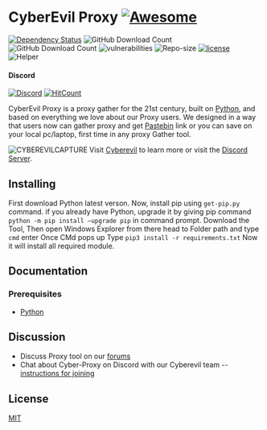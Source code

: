 

# CyberEvil Proxy [![Awesome](https://cdn.rawgit.com/sindresorhus/awesome/d7305f38d29fed78fa85652e3a63e154dd8e8829/media/badge.svg)](https://github.com/spiniza/cyber-proxy)     

[![Dependency Status](https://david-dm.org/atom/atom.svg)](https://david-dm.org/atom/atom)
![GitHub Download Count](https://img.shields.io/badge/downloads-13-green.svg)
![GitHub Download Count](https://img.shields.io/github/issues/spiniza/cyber-proxy)
![vulnerabilities](https://img.shields.io/snyk/vulnerabilities/github/spiniza/cyber-proxy)
![Repo-size](https://img.shields.io/github/repo-size/spiniza/cyber-proxy)
[![license](https://img.shields.io/github/license/spiniza/cyber-proxy.svg?style=flat-square)](https://github.com/spiniza/cyber-proxy/blob/master/LICENSE)
![Helper](https://img.shields.io/badge/code%20helpers-5-orange)

#### Discord  
[![Discord](https://img.shields.io/discord/598435537400889385.svg?style=flat&label=Discord%20Chat&colorB=7289da)](https://discord.gg/Zw3sgp7)           [![HitCount](http://hits.dwyl.com/spiniza/proxycyber.svg)](http://hits.dwyl.com/spiniza/proxycyber)


CyberEvil Proxy is a proxy gather for the 21st century, built on [Python](https://www.python.org/), and based on everything we love about our Proxy users. We designed in a way that users now can gather proxy and get [Pastebin](https://pastebin.com) link or you can save on your local pc/laptop, first time in any proxy Gather tool.

![CYBEREVILCAPTURE](https://user-images.githubusercontent.com/64060825/79849839-a6a58600-83e0-11ea-921d-355a1c40606e.PNG)
Visit [Cyberevil](http://cyberevill.me) to learn more or visit the [Discord Server](https://discuss.atom.io).

## Installing
First download Python latest verson. 
Now, install pip using `get-pip.py` command.
if you already have Python, upgrade it by giving pip command `python -m pip install –upgrade pip` in command prompt. 
Download the Tool, Then open Windows Explorer from there head to Folder path and type `cmd` enter 
Once CMd pops up Type `pip3 install -r requirements.txt` Now it will install all required module.

## Documentation

### Prerequisites

- [Python](https://www.python.org/downloads)

## Discussion

* Discuss Proxy tool on our [forums](https://cyberevil.me/)
* Chat about Cyber-Proxy on Discord with our Cyberevil team -- [instructions for joining](https://discord.gg/nDEZpwS)

## License

[MIT](https://github.com/spiniza/cyber-proxy/blob/master/LICENSE.md)

